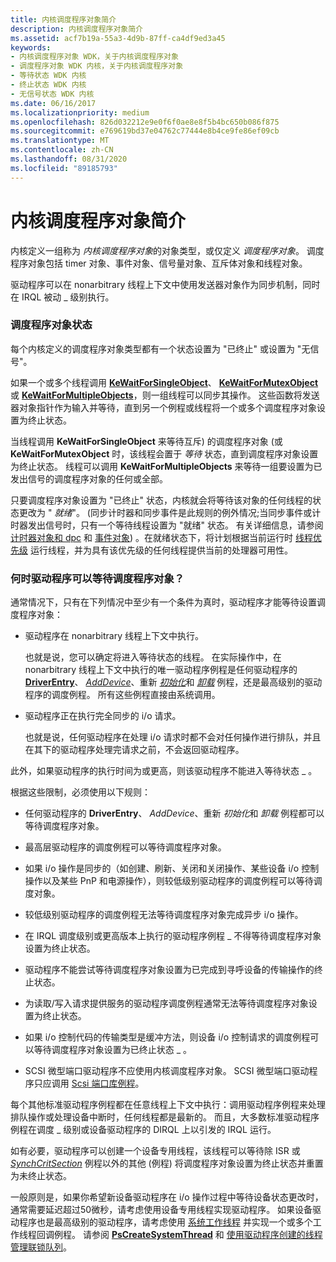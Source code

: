 ```yaml
---
title: 内核调度程序对象简介
description: 内核调度程序对象简介
ms.assetid: acf7b19a-55a3-4d9b-87ff-ca4df9ed3a45
keywords:
- 内核调度程序对象 WDK，关于内核调度程序对象
- 调度程序对象 WDK 内核，关于内核调度程序对象
- 等待状态 WDK 内核
- 终止状态 WDK 内核
- 无信号状态 WDK 内核
ms.date: 06/16/2017
ms.localizationpriority: medium
ms.openlocfilehash: 826d032212e9e0f6f0ae8e8f5b4bc650b086f875
ms.sourcegitcommit: e769619bd37e04762c77444e8b4ce9fe86ef09cb
ms.translationtype: MT
ms.contentlocale: zh-CN
ms.lasthandoff: 08/31/2020
ms.locfileid: "89185793"
---
```

# <a name="introduction-to-kernel-dispatcher-objects"></a>内核调度程序对象简介





内核定义一组称为 *内核调度程序对象*的对象类型，或仅定义 *调度程序对象*。 调度程序对象包括 timer 对象、事件对象、信号量对象、互斥体对象和线程对象。

驱动程序可以在 nonarbitrary 线程上下文中使用发送器对象作为同步机制，同时在 IRQL 被动 \_ 级别执行。

### <a name="dispatcher-object-states"></a>调度程序对象状态

每个内核定义的调度程序对象类型都有一个状态设置为 "已终止" 或设置为 "无信号"。

如果一个或多个线程调用 [**KeWaitForSingleObject**](/windows-hardware/drivers/ddi/wdm/nf-wdm-kewaitforsingleobject)、 [**KeWaitForMutexObject**](https://msdn.microsoft.com/library/windows/hardware/ff553344)或 [**KeWaitForMultipleObjects**](/windows-hardware/drivers/ddi/wdm/nf-wdm-kewaitformultipleobjects)，则一组线程可以同步其操作。 这些函数将发送器对象指针作为输入并等待，直到另一个例程或线程将一个或多个调度程序对象设置为终止状态。

当线程调用 **KeWaitForSingleObject** 来等待互斥) 的调度程序对象 (或 **KeWaitForMutexObject** 时，该线程会置于 *等待* 状态，直到调度程序对象设置为终止状态。 线程可以调用 **KeWaitForMultipleObjects** 来等待一组要设置为已发出信号的调度程序对象的任何或全部。

只要调度程序对象设置为 "已终止" 状态，内核就会将等待该对象的任何线程的状态更改为 " *就绪*"。  (同步计时器和同步事件是此规则的例外情况;当同步事件或计时器发出信号时，只有一个等待线程设置为 "就绪" 状态。 有关详细信息，请参阅 [计时器对象和 dpc](timer-objects-and-dpcs.md) 和 [事件对象](event-objects.md)) 。在就绪状态下，将计划根据当前运行时 [线程优先级](thread-priorities.md) 运行线程，并为具有该优先级的任何线程提供当前的处理器可用性。

### <a name="when-can-drivers-wait-for-dispatcher-objects"></a>何时驱动程序可以等待调度程序对象？

通常情况下，只有在下列情况中至少有一个条件为真时，驱动程序才能等待设置调度程序对象：

-   驱动程序在 nonarbitrary 线程上下文中执行。

    也就是说，您可以确定将进入等待状态的线程。 在实际操作中，在 nonarbitrary 线程上下文中执行的唯一驱动程序例程是任何驱动程序的 [**DriverEntry**](/windows-hardware/drivers/ddi/wdm/nc-wdm-driver_initialize)、 [*AddDevice*](/windows-hardware/drivers/ddi/wdm/nc-wdm-driver_add_device)、重新 [*初始化*](/windows-hardware/drivers/ddi/ntddk/nc-ntddk-driver_reinitialize)和 [*卸载*](/windows-hardware/drivers/ddi/wdm/nc-wdm-driver_unload) 例程，还是最高级别的驱动程序的调度例程。 所有这些例程直接由系统调用。

-   驱动程序正在执行完全同步的 i/o 请求。

    也就是说，任何驱动程序在处理 i/o 请求时都不会对任何操作进行排队，并且在其下的驱动程序处理完请求之前，不会返回驱动程序。

此外，如果驱动程序的执行时间为或更高，则该驱动程序不能进入等待状态 \_ 。

根据这些限制，必须使用以下规则：

-   任何驱动程序的 **DriverEntry**、 *AddDevice*、重新 *初始化*和 *卸载* 例程都可以等待调度程序对象。

-   最高层驱动程序的调度例程可以等待调度程序对象。

-   如果 i/o 操作是同步的（如创建、刷新、关闭和关闭操作、某些设备 i/o 控制操作以及某些 PnP 和电源操作），则较低级别驱动程序的调度例程可以等待调度对象。

-   较低级别驱动程序的调度例程无法等待调度程序对象完成异步 i/o 操作。

-   在 IRQL 调度级别或更高版本上执行的驱动程序例程 \_ 不得等待调度程序对象设置为终止状态。

-   驱动程序不能尝试等待调度程序对象设置为已完成到寻呼设备的传输操作的终止状态。

-   为读取/写入请求提供服务的驱动程序调度例程通常无法等待调度程序对象设置为终止状态。

-   如果 i/o 控制代码的传输类型是缓冲方法，则设备 i/o 控制请求的调度例程可以等待调度程序对象设置为已终止状态 \_ 。

-   SCSI 微型端口驱动程序不应使用内核调度程序对象。 SCSI 微型端口驱动程序只应调用 [Scsi 端口库例程](/windows-hardware/drivers/ddi/index)。

每个其他标准驱动程序例程都在任意线程上下文中执行：调用驱动程序例程来处理排队操作或处理设备中断时，任何线程都是最新的。 而且，大多数标准驱动程序例程在调度 \_ 级别或设备驱动程序的 DIRQL 上以引发的 IRQL 运行。

如有必要，驱动程序可以创建一个设备专用线程，该线程可以等待除 ISR 或 [*SynchCritSection*](/windows-hardware/drivers/ddi/wdm/nc-wdm-ksynchronize_routine) 例程以外的其他 (例程) 将调度程序对象设置为终止状态并重置为未终止状态。

一般原则是，如果你希望新设备驱动程序在 i/o 操作过程中等待设备状态更改时，通常需要延迟超过50微秒，请考虑使用设备专用线程实现驱动程序。 如果设备驱动程序也是最高级别的驱动程序，请考虑使用 [系统工作线程](system-worker-threads.md) 并实现一个或多个工作线程回调例程。 请参阅 [**PsCreateSystemThread**](/windows-hardware/drivers/ddi/wdm/nf-wdm-pscreatesystemthread) 和 [使用驱动程序创建的线程管理联锁队列](managing-interlocked-queues-with-a-driver-created-thread.md)。

 

